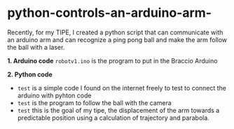 # python-controls-an-arduino-arm-
Recently, for my TIPE, I created a python script that can communicate with an arduino arm and can recognize a ping pong ball and make the arm follow the ball with a laser. 


__1. Arduino code__
```robotv1.ino``` is the program to put in the Braccio Arduino

__2. Python code__
* ```test``` is a simple code I found on the internet freely to test to connect the arduino with pyhton code
* ```test``` is the program to follow the ball with the camera
* ```test``` this is the goal of my tipe, the displacement of the arm towards a predictable position using a calculation of trajectory and parabola. 
